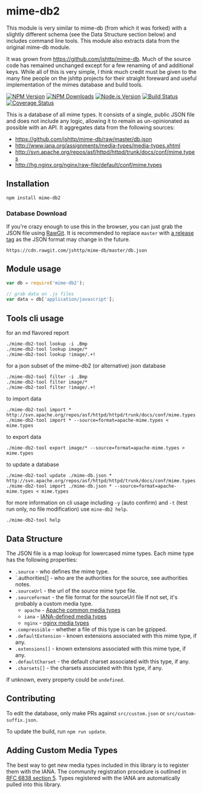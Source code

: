 # mime-db2

This module is very similar to  mime-db (from which it was forked) with a slightly different schema (see the Data Structure section below) and includes command line tools.  This module also extracts data from the original mime-db module.

It was grown from https://github.com/jshttp/mime-db.  Much of the source code has remained unchanged except for a few renaming of and additional keys.  While all of this is very simple, I think much credit must be given to the many fine people on the jshttp projects for their straight foreward and useful implementation of the mimes database and build tools.

[![NPM Version][npm-version-image]][npm-url]
[![NPM Downloads][npm-downloads-image]][npm-url]
[![Node.js Version][node-image]][node-url]
[![Build Status][travis-image]][travis-url]
[![Coverage Status][coveralls-image]][coveralls-url]

This is a database of all mime types.
It consists of a single, public JSON file and does not include any logic,
allowing it to remain as un-opinionated as possible with an API.
It aggregates data from the following sources:

- https://github.com/jshttp/mime-db/raw/master/db.json
- http://www.iana.org/assignments/media-types/media-types.xhtml
- http://svn.apache.org/repos/asf/httpd/httpd/trunk/docs/conf/mime.types
- http://hg.nginx.org/nginx/raw-file/default/conf/mime.types

## Installation

```bash
npm install mime-db2
```

### Database Download

If you're crazy enough to use this in the browser, you can just grab the
JSON file using [RawGit](https://rawgit.com/). It is recommended to replace
`master` with [a release tag](https://github.com/jshttp/mime-db/tags) as the
JSON format may change in the future.

```
https://cdn.rawgit.com/jshttp/mime-db/master/db.json
```

## Module usage

```js
var db = require('mime-db2');

// grab data on .js files
var data = db['application/javascript'];
```

## Tools cli usage

for an md flavored report

```shell
./mime-db2-tool lookup -i .Bmp
./mime-db2-tool lookup image/*
./mime-db2-tool lookup !image/.+!
```

for a json subset of the mime-db2 (or alternative) json database

```shell
./mime-db2-tool filter -i .Bmp
./mime-db2-tool filter image/*
./mime-db2-tool filter !image/.+!
```

to import data

```shell
./mime-db2-tool import * http://svn.apache.org/repos/asf/httpd/httpd/trunk/docs/conf/mime.types
./mime-db2-tool import * --source=format=apache-mime.types < mime.types
```

to export data

```shell
./mime-db2-tool export image/* --source=format=apache-mime.types > mime.types
```

to update a database

```shell
./mime-db2-tool update ./mime-db.json * http://svn.apache.org/repos/asf/httpd/httpd/trunk/docs/conf/mime.types
./mime-db2-tool import ./mime-db.json * --source=format=apache-mime.types < mime.types
```

for more information on cli usage including `-y` (auto confirm) and `-t` (test run only, no file modification) use `mine-db2 help`.

```shell
./mime-db2-tool help
```


## Data Structure

The JSON file is a map lookup for lowercased mime types.
Each mime type has the following properties:

- `.source`         - who defines the mime type.
- `.authorities[]   - who are the authorities for the source, see authorities notes.
- `.sourceUrl`      - the url of the source mime type file.
- `.sourceFormat`   - the file format for the sourceUrl file
    If not set, it's probably a custom media type.
    - `apache`      - [Apache common media types](http://svn.apache.org/repos/asf/httpd/httpd/trunk/docs/conf/mime.types)
    - `iana`        - [IANA-defined media types](http://www.iana.org/assignments/media-types/media-types.xhtml)
    - `nginx`       - [nginx media types](http://hg.nginx.org/nginx/raw-file/default/conf/mime.types)
- `.compressible`   - whether a file of this type is can be gzipped.
- `.defaultExtension` - known extensions associated with this mime type, if any.
- `.extensions[]`   - known extensions associated with this mime type, if any.
- `.defaultCharset` - the default charset associated with this type, if any.
- `.charsets[]`     - the charsets associated with this type, if any.

If unknown, every property could be `undefined`.

## Contributing

To edit the database, only make PRs against `src/custom.json` or
`src/custom-suffix.json`.

To update the build, run `npm run update`.

## Adding Custom Media Types

The best way to get new media types included in this library is to register
them with the IANA. The community registration procedure is outlined in
[RFC 6838 section 5](http://tools.ietf.org/html/rfc6838#section-5). Types
registered with the IANA are automatically pulled into this library.

[npm-version-image]: https://img.shields.io/npm/v/mime-db.svg
[npm-downloads-image]: https://img.shields.io/npm/dm/mime-db.svg
[npm-url]: https://npmjs.org/package/mime-db
[travis-image]: https://img.shields.io/travis/jshttp/mime-db/master.svg
[travis-url]: https://travis-ci.org/jshttp/mime-db
[coveralls-image]: https://img.shields.io/coveralls/jshttp/mime-db/master.svg
[coveralls-url]: https://coveralls.io/r/jshttp/mime-db?branch=master
[node-image]: https://img.shields.io/node/v/mime-db.svg
[node-url]: http://nodejs.org/download/

